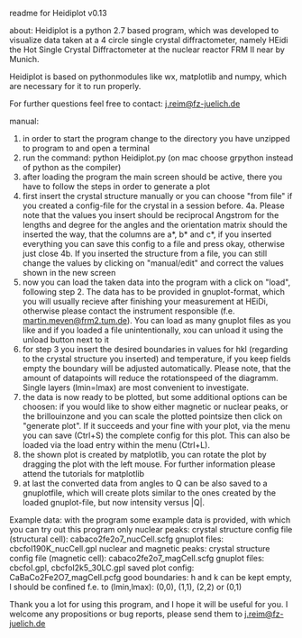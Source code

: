 readme for Heidiplot v0.13

about:
Heidiplot is a python 2.7 based program, which was developed to visualize data taken at a 4 circle single crystal diffractometer, namely HEidi the Hot Single Crystal Diffractometer at the nuclear reactor FRM II near by Munich.

Heidiplot is based on pythonmodules like wx, matplotlib and numpy, which are necessary for it to run properly.

For further questions feel free to contact: j.reim@fz-juelich.de

manual:
1. in order to start the program change to the directory you have unzipped to program to and open a terminal
2. run the command: python Heidiplot.py (on mac choose grpython instead of python as the compiler)
3. after loading the program the main screen should be active, there you have to follow the steps in order to generate a plot
4. first insert the crystal structure manually or you can choose "from file" if you created a config-file for the crystal in a session before. 
	4a. Please note that the values you insert should be reciprocal Angstrom for the lengths and degree for the angles and the orientation matrix should the inserted the way, that the columns are a*, b* and c*, if you inserted everything you can save this config to a file and press okay, otherwise just close
	4b. If you inserted the structure from a file, you can still change the values by clicking on "manual/edit" and correct the values shown in the new screen
5. now you can load the taken data into the program with a click on "load", following step 2. The data has to be provided in gnuplot-format, which you will usually recieve after finishing your measurement at HEiDi, otherwise please contact the instrument responsible (f.e. martin.meven@frm2.tum.de). You can load as many gnuplot files as you like and if you loaded a file unintentionally, xou can unload it using the unload button next to it
6. for step 3 you insert the desired boundaries in values for hkl (regarding to the crystal structure you inserted) and temperature, if you keep fields empty the boundary will be adjusted automatically. Please note, that the amount of datapoints will reduce the rotationspeed of the diagramm. Single layers (lmin=lmax) are most convenient to investigate.
7. the data is now ready to be plotted, but some additional options can be choosen: if you would like to show either magnetic or nuclear peaks, or the brillouinzone and you can scale the plotted pointsize then click on "generate plot". If it succeeds and your fine with your plot, via the menu you can save (Ctrl+S) the complete config for this plot. This can also be loaded via the load entry within the menu (Ctrl+L).
8. the shown plot is created by matplotlib, you can rotate the plot by dragging the plot with the left mouse. For further information please attend the tutorials for matplotlib
9. at last the converted data from angles to Q can be also saved to a gnuplotfile, which will create plots similar to the ones created by the loaded gnuplot-file, but now intensity versus |Q|.

Example data:
with the program some example data is provided, with which you can try out this program
only nuclear peaks:
	crystal structure config file (structural cell): cabaco2fe2o7_nucCell.scfg
	gnuplot files: cbcfoI190K_nucCell.gpl
nuclear and magnetic peaks:
	crystal structure config file (magnetic cell): cabaco2fe2o7_magCell.scfg
	gnuplot files: cbcfoI.gpl, cbcfoI2k5_30LC.gpl
	saved plot config: CaBaCo2Fe2O7_magCell.pcfg
good boundaries: h and k can be kept empty, l should be confined f.e. to (lmin,lmax): (0,0), (1,1), (2,2) or (0,1)

Thank you a lot for using this program, and I hope it will be useful for you.
I welcome any propositions or bug reports, please send them to j.reim@fz-juelich.de

